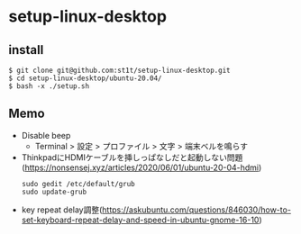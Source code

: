 # setup-linux-desktop
## install

```
$ git clone git@github.com:st1t/setup-linux-desktop.git
$ cd setup-linux-desktop/ubuntu-20.04/
$ bash -x ./setup.sh
```

## Memo

- Disable beep
    - Terminal > 設定 > プロファイル > 文字 > 端末ベルを鳴らす
- ThinkpadにHDMIケーブルを挿しっぱなしだと起動しない問題(https://nonsensej.xyz/articles/2020/06/01/ubuntu-20-04-hdmi)
    ```
    sudo gedit /etc/default/grub
    sudo update-grub
    ```
- key repeat delay調整(https://askubuntu.com/questions/846030/how-to-set-keyboard-repeat-delay-and-speed-in-ubuntu-gnome-16-10)

